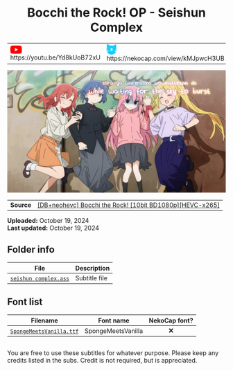 
<h1 align='center'>Bocchi the Rock! OP - Seishun Complex</h1>

<table align='center'>
    <tr>
        <td> <img src='../.img/youtube.svg' alt='YouTube' width=27 align='center'> &nbsp https://youtu.be/Yd8kUoB72xU </td>
        <td> <img src='../.img/nekocap.svg' alt='NekoCap' width=23 align='center'> &nbsp https://nekocap.com/view/kMJpwcH3UB </td>
    </tr>
</table>

[![](./preview.webp)](https://www.youtube.com/watch?v=Yd8kUoB72xU&nekocap=kMJpwcH3UB)

<table align='center'>
    <tr>
        <!-- Source -->
        <td><b>Source</b></td>
        <!--  [[DB+neohevc] Bocchi the Rock! [10bit BD1080p][HEVC-x265]](https://nyaa.si/view/1678808) -->
        <td><a href="https://nyaa.si/view/1678808">[DB+neohevc] Bocchi the Rock! [10bit BD1080p][HEVC-x265]</a></td>
    </tr>
</table>

**Uploaded:** October 19, 2024  
**Last updated:** October 19, 2024

<!-- Description goes here -->

## Folder info

| File | Description |
| ---- | ----------- |
[`seishun complex.ass`](seishun%20complex.ass) | Subtitle file |

## Font list

| Filename | Font name | NekoCap font? |
| ---- | ---- | :--: |
 [`SpongeMeetsVanilla.ttf`](./fonts/SpongeMeetsVanilla.ttf) | SpongeMeetsVanilla | ❌ |

<!-- Permissions -->
## 
You are free to use these subtitles for whatever purpose. Please keep any credits listed in the subs. Credit is not required, but is appreciated.
